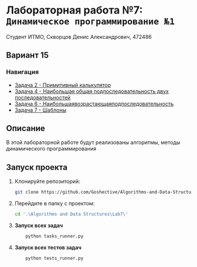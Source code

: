 # Лабораторная работа №7: `Динамическое программирование №1`

Студент ИТМО, Скворцов Денис Александрович, 472486

## Вариант 15

### Навигация
- [Задача 2 - Примитивный калькулятор ](Task_plus_2)
- [Задача 4 - Наибольшая общая подпоследовательность двух последовательностей ](Task_main_4)
- [Задача 6 - Наибольшаявозрастающаяподпоследовательность ](Task_main_6)
- [Задача 7 - Шаблоны ](Task_plus_7)


## Описание
В этой лабораторной работе будут реализованы алгоритмы, методы динамического программирования


## Запуск проекта
1. Клонируйте репозиторий:
   ```bash
   git clone https://github.com/Goshective/Algorithms-and-Data-Structures
   ```

2. Перейдите в папку с проектом:
   ```bash
   cd '.\Algorithms and Data Structures\Lab7\'
   ```

3. **Запуск всех задач**
    ```bash
        python tasks_runner.py
    ```

4. **Запуск всех тестов задач**
    ```bash
        python tests_runner.py
    ```